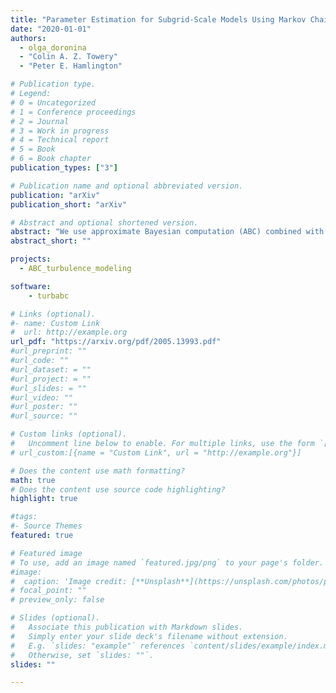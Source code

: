 ```yaml
---
title: "Parameter Estimation for Subgrid-Scale Models Using Markov Chain Monte Carlo Approximate Bayesian Computation"
date: "2020-01-01"
authors:
  - olga_doronina
  - "Colin A. Z. Towery"
  - "Peter E. Hamlington"

# Publication type.
# Legend:
# 0 = Uncategorized
# 1 = Conference proceedings
# 2 = Journal
# 3 = Work in progress
# 4 = Technical report
# 5 = Book
# 6 = Book chapter
publication_types: ["3"]

# Publication name and optional abbreviated version.
publication: "arXiv"
publication_short: "arXiv"

# Abstract and optional shortened version.
abstract: "We use approximate Bayesian computation (ABC) combined with an “improved” Markov chain Monte Carlo (IMCMC) method to estimate posterior distributions of model parameters in subgrid-scale (SGS) closures for large eddy simulations (LES) of turbulent flows. The ABC-IMCMC approach avoids the need to directly compute a likelihood function during the parameter estimation, enabling a substantial speed-up and greater flexibility as compared to full Bayesian approaches. The method also naturally provides uncertainties in parameter estimates, avoiding the artificial certainty implied by many optimization methods for determining model parameters. In this study, we outline details of the present ABC-IMCMC approach, including the use of an adaptive proposal and a calibration step to accelerate the parameter estimation process. We demonstrate the approach by estimating parameters in two nonlinear SGS closures using reference data from direct numerical simulations of homogeneous isotropic turbulence. We show that the resulting parameter values give excellent agreement with reference probability density functions of the SGS stress and kinetic energy production rate in a priori tests, while also providing stable solutions in forward LES (i.e., a posteriori tests) for homogeneous isotropic turbulence. The ABC-IMCMC method is thus shown to be an effective and efficient approach for estimating unknown parameters, including their uncertainties, in SGS closure models for LES of turbulent flows."
abstract_short: ""

projects:
  - ABC_turbulence_modeling

software: 
    - turbabc

# Links (optional).
#- name: Custom Link
#  url: http://example.org
url_pdf: "https://arxiv.org/pdf/2005.13993.pdf"
#url_preprint: ""
#url_code: ""
#url_dataset: = ""
#url_project: = ""
#url_slides: = ""
#url_video: ""
#url_poster: ""
#url_source: ""

# Custom links (optional).
#   Uncomment line below to enable. For multiple links, use the form `[{...}, {...}, {...}]`.
# url_custom:[{name = "Custom Link", url = "http://example.org"}]

# Does the content use math formatting?
math: true
# Does the content use source code highlighting?
highlight: true

#tags:
#- Source Themes
featured: true

# Featured image
# To use, add an image named `featured.jpg/png` to your page's folder.
#image:
#  caption: 'Image credit: [**Unsplash**](https://unsplash.com/photos/pLCdAaMFLTE)'
# focal_point: ""
# preview_only: false

# Slides (optional).
#   Associate this publication with Markdown slides.
#   Simply enter your slide deck's filename without extension.
#   E.g. `slides: "example"` references `content/slides/example/index.md`.
#   Otherwise, set `slides: ""`.
slides: ""

---
```

